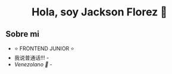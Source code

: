 <div align="center">
<h1 align="center">Hola, soy Jackson Florez 👋</h1>
</div>

<div aling="center>
<img src="https://i.pinimg.com/originals/27/91/dc/2791dcdda355ff46ccdf4a38c715ebbf.png">
</div>

## Sobre mi

- ⭐ FRONTEND JUNIOR ⭐ 
-  我说普通话!!! -
- *Venezolano 💪* -
